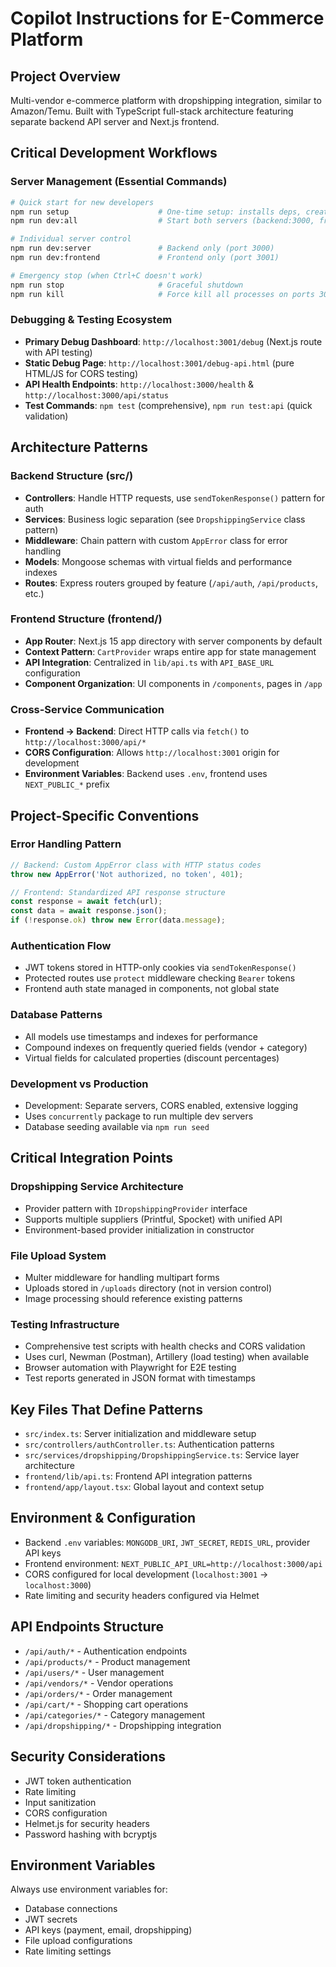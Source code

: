 # Copilot Instructions for E-Commerce Platform

<!-- Use this file to provide workspace-specific custom instructions to Copilot. For more details, visit https://code.visualstudio.com/docs/copilot/copilot-customization#_use-a-githubcopilotinstructionsmd-file -->

## Project Overview
Multi-vendor e-commerce platform with dropshipping integration, similar to Amazon/Temu. Built with TypeScript full-stack architecture featuring separate backend API server and Next.js frontend.

## Critical Development Workflows

### Server Management (Essential Commands)
```bash
# Quick start for new developers
npm run setup                    # One-time setup: installs deps, creates .env, builds
npm run dev:all                  # Start both servers (backend:3000, frontend:3001)

# Individual server control
npm run dev:server               # Backend only (port 3000)
npm run dev:frontend             # Frontend only (port 3001)

# Emergency stop (when Ctrl+C doesn't work)
npm run stop                     # Graceful shutdown
npm run kill                     # Force kill all processes on ports 3000-3001
```

### Debugging & Testing Ecosystem
- **Primary Debug Dashboard**: `http://localhost:3001/debug` (Next.js route with API testing)
- **Static Debug Page**: `http://localhost:3001/debug-api.html` (pure HTML/JS for CORS testing)
- **API Health Endpoints**: `http://localhost:3000/health` & `http://localhost:3000/api/status`
- **Test Commands**: `npm test` (comprehensive), `npm run test:api` (quick validation)

## Architecture Patterns

### Backend Structure (src/)
- **Controllers**: Handle HTTP requests, use `sendTokenResponse()` pattern for auth
- **Services**: Business logic separation (see `DropshippingService` class pattern)
- **Middleware**: Chain pattern with custom `AppError` class for error handling
- **Models**: Mongoose schemas with virtual fields and performance indexes
- **Routes**: Express routers grouped by feature (`/api/auth`, `/api/products`, etc.)

### Frontend Structure (frontend/)
- **App Router**: Next.js 15 app directory with server components by default
- **Context Pattern**: `CartProvider` wraps entire app for state management
- **API Integration**: Centralized in `lib/api.ts` with `API_BASE_URL` configuration
- **Component Organization**: UI components in `/components`, pages in `/app`

### Cross-Service Communication
- **Frontend → Backend**: Direct HTTP calls via `fetch()` to `http://localhost:3000/api/*`
- **CORS Configuration**: Allows `http://localhost:3001` origin for development
- **Environment Variables**: Backend uses `.env`, frontend uses `NEXT_PUBLIC_*` prefix

## Project-Specific Conventions

### Error Handling Pattern
```typescript
// Backend: Custom AppError class with HTTP status codes
throw new AppError('Not authorized, no token', 401);

// Frontend: Standardized API response structure
const response = await fetch(url);
const data = await response.json();
if (!response.ok) throw new Error(data.message);
```

### Authentication Flow
- JWT tokens stored in HTTP-only cookies via `sendTokenResponse()`
- Protected routes use `protect` middleware checking `Bearer` tokens
- Frontend auth state managed in components, not global state

### Database Patterns
- All models use timestamps and indexes for performance
- Compound indexes on frequently queried fields (vendor + category)
- Virtual fields for calculated properties (discount percentages)

### Development vs Production
- Development: Separate servers, CORS enabled, extensive logging
- Uses `concurrently` package to run multiple dev servers
- Database seeding available via `npm run seed`

## Critical Integration Points

### Dropshipping Service Architecture
- Provider pattern with `IDropshippingProvider` interface
- Supports multiple suppliers (Printful, Spocket) with unified API
- Environment-based provider initialization in constructor

### File Upload System
- Multer middleware for handling multipart forms
- Uploads stored in `/uploads` directory (not in version control)
- Image processing should reference existing patterns

### Testing Infrastructure
- Comprehensive test scripts with health checks and CORS validation
- Uses curl, Newman (Postman), Artillery (load testing) when available
- Browser automation with Playwright for E2E testing
- Test reports generated in JSON format with timestamps

## Key Files That Define Patterns
- `src/index.ts`: Server initialization and middleware setup
- `src/controllers/authController.ts`: Authentication patterns
- `src/services/dropshipping/DropshippingService.ts`: Service layer architecture
- `frontend/lib/api.ts`: Frontend API integration patterns
- `frontend/app/layout.tsx`: Global layout and context setup

## Environment & Configuration
- Backend `.env` variables: `MONGODB_URI`, `JWT_SECRET`, `REDIS_URL`, provider API keys
- Frontend environment: `NEXT_PUBLIC_API_URL=http://localhost:3000/api`
- CORS configured for local development (`localhost:3001` → `localhost:3000`)
- Rate limiting and security headers configured via Helmet

## API Endpoints Structure
- `/api/auth/*` - Authentication endpoints
- `/api/products/*` - Product management
- `/api/users/*` - User management
- `/api/vendors/*` - Vendor operations
- `/api/orders/*` - Order management
- `/api/cart/*` - Shopping cart operations
- `/api/categories/*` - Category management
- `/api/dropshipping/*` - Dropshipping integration

## Security Considerations
- JWT token authentication
- Rate limiting
- Input sanitization
- CORS configuration
- Helmet.js for security headers
- Password hashing with bcryptjs

## Environment Variables
Always use environment variables for:
- Database connections
- JWT secrets
- API keys (payment, email, dropshipping)
- File upload configurations
- Rate limiting settings
